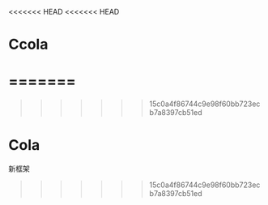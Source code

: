 <<<<<<< HEAD
<<<<<<< HEAD
# Ccola

=======
=======
>>>>>>> 15c0a4f86744c9e98f60bb723ecb7a8397cb51ed
# Cola
新框架
>>>>>>> 15c0a4f86744c9e98f60bb723ecb7a8397cb51ed
